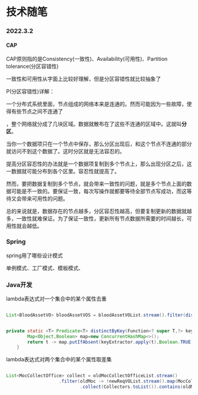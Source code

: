 # 技术随笔

### 2022.3.2

#### CAP

CAP原则指的是Consistency(一致性)、Availability(可用性)、Partition tolerance(分区容错性)

一致性和可用性从字面上比较好理解，但是分区容错性就比较抽象了

P(分区容错性)详解：

一个分布式系统里面，节点组成的网络本来是连通的。然而可能因为一些故障，使得有些节点之间不连通了

，整个网络就分成了几块区域。数据就散布在了这些不连通的区域中。这就叫**分区**。

当你一个数据项只在一个节点中保存，那么分区出现后，和这个节点不连通的部分就访问不到这个数据了。这时分区就是无法容忍的。

提高分区容忍性的办法就是一个数据项复制到多个节点上，那么出现分区之后，这一数据就可能分布到各个区里。容忍性就提高了。

然而，要把数据复制到多个节点，就会带来一致性的问题，就是多个节点上面的数据可能是不一致的。要保证一致，每次写操作就都要等待全部节点写成功，而这等待又会带来可用性的问题。

总的来说就是，数据存在的节点越多，分区容忍性越高，但要复制更新的数据就越多，一致性就难保证。为了保证一致性，更新所有节点数据所需要的时间越长，可用性就会越低。





### Spring

spring用了哪些设计模式

单例模式、工厂模式、模板模式、





### Java开发

lambda表达式对一个集合中的某个属性去重

```java

List<BloodAssetVO> bloodAssetVOS = bloodAssetVOList.stream().filter(distinctByKey(BloodAssetVO::getTableName)).collect(Collectors.toList());


private static <T> Predicate<T> distinctByKey(Function<? super T,?> keyExtractor){
        Map<Object,Boolean> map=new ConcurrentHashMap<>();
        return t -> map.putIfAbsent(keyExtractor.apply(t),Boolean.TRUE)==null;
    }
```



lambda表达式对两个集合中的某个属性取差集

```java

List<MocCollectOffice> collect = oldMocCollectOfficeList.stream()
                    .filter(oldMoc -> !newReqVOList.stream().map(MocCollectOfficeReqVO::getId)
                            .collect(Collectors.toList()).contains(oldMoc.getId())).collect(Collectors.toList());

```











